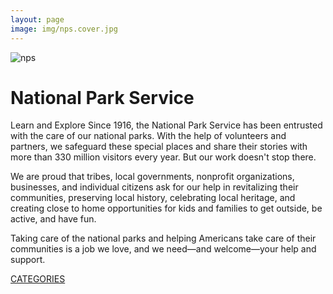 ```yaml
---
layout: page
image: img/nps.cover.jpg
---
```


<div class="indexsplit">
<img src="img/nps.park2.jpeg" alt="nps">
 <div class="about_home">
 <h1> National Park Service </h1>

<p>Learn and Explore
Since 1916, the National Park Service has been entrusted with the care of our national parks. With the help of volunteers and partners, we safeguard these special places and share their stories with more than 330 million visitors every year. But our work doesn't stop there.

We are proud that tribes, local governments, nonprofit organizations, businesses, and individual citizens ask for our help in revitalizing their communities, preserving local history, celebrating local heritage, and creating close to home opportunities for kids and families to get outside, be active, and have fun.

Taking care of the national parks and helping Americans take care of their communities is a job we love, and we need—and welcome—your help and support.</p>
  <a href="cata.html" class="button" target="_blank">CATEGORIES</a>
 </div>
</div>
